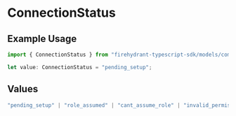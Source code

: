 # ConnectionStatus

## Example Usage

```typescript
import { ConnectionStatus } from "firehydrant-typescript-sdk/models/components";

let value: ConnectionStatus = "pending_setup";
```

## Values

```typescript
"pending_setup" | "role_assumed" | "cant_assume_role" | "invalid_permissions" | "validated"
```